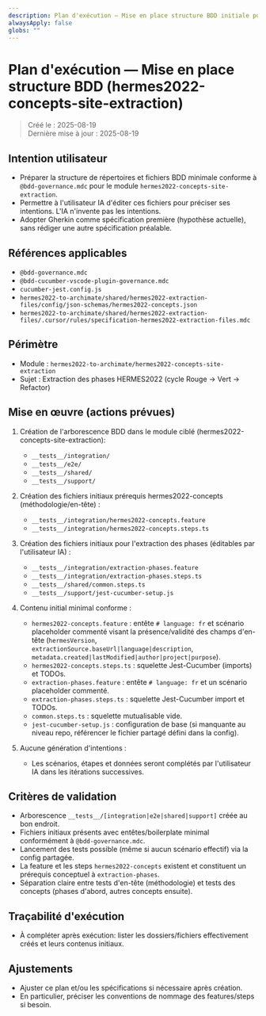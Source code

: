 ```yaml
---
description: Plan d'exécution — Mise en place structure BDD initiale pour l'extraction des phases HERMES2022
alwaysApply: false
globs: ""
---
```


# Plan d'exécution — Mise en place structure BDD (hermes2022-concepts-site-extraction)

> Créé le : 2025-08-19  
> Dernière mise à jour : 2025-08-19

## Intention utilisateur

- Préparer la structure de répertoires et fichiers BDD minimale conforme à `@bdd-governance.mdc` pour le module `hermes2022-concepts-site-extraction`.
- Permettre à l'utilisateur IA d'éditer ces fichiers pour préciser ses intentions. L'IA n'invente pas les intentions.
- Adopter Gherkin comme spécification première (hypothèse actuelle), sans rédiger une autre spécification préalable.

## Références applicables

- `@bdd-governance.mdc`
- `@bdd-cucumber-vscode-plugin-governance.mdc`
- `cucumber-jest.config.js`
- `hermes2022-to-archimate/shared/hermes2022-extraction-files/config/json-schemas/hermes2022-concepts.json`
- `hermes2022-to-archimate/shared/hermes2022-extraction-files/.cursor/rules/specification-hermes2022-extraction-files.mdc`

## Périmètre

- Module : `hermes2022-to-archimate/hermes2022-concepts-site-extraction`
- Sujet : Extraction des phases HERMES2022 (cycle Rouge → Vert → Refactor)

## Mise en œuvre (actions prévues)

1. Création de l'arborescence BDD dans le module ciblé (hermes2022-concepts-site-extraction):

   - `__tests__/integration/`
   - `__tests__/e2e/`
   - `__tests__/shared/`
   - `__tests__/support/`

2. Création des fichiers initiaux prérequis hermes2022-concepts (méthodologie/en-tête) :

   - `__tests__/integration/hermes2022-concepts.feature`
   - `__tests__/integration/hermes2022-concepts.steps.ts`

3. Création des fichiers initiaux pour l'extraction des phases (éditables par l'utilisateur IA) :

   - `__tests__/integration/extraction-phases.feature`
   - `__tests__/integration/extraction-phases.steps.ts`
   - `__tests__/shared/common.steps.ts`
   - `__tests__/support/jest-cucumber-setup.js`

4. Contenu initial minimal conforme :

   - `hermes2022-concepts.feature` : entête `# language: fr` et scénario placeholder commenté visant la présence/validité des champs d'en-tête (`hermesVersion`, `extractionSource.baseUrl|language|description`, `metadata.created|lastModified|author|project|purpose`).
   - `hermes2022-concepts.steps.ts` : squelette Jest-Cucumber (imports) et TODOs.
   - `extraction-phases.feature` : entête `# language: fr` et un scénario placeholder commenté.
   - `extraction-phases.steps.ts` : squelette Jest-Cucumber import et TODOs.
   - `common.steps.ts` : squelette mutualisable vide.
   - `jest-cucumber-setup.js` : configuration de base (si manquante au niveau repo, référencer le fichier partagé défini dans la config).

5. Aucune génération d'intentions :

   - Les scénarios, étapes et données seront complétés par l'utilisateur IA dans les itérations successives.

## Critères de validation

- Arborescence `__tests__/[integration|e2e|shared|support]` créée au bon endroit.
- Fichiers initiaux présents avec entêtes/boilerplate minimal conformément à `@bdd-governance.mdc`.
- Lancement des tests possible (même si aucun scénario effectif) via la config partagée.
- La feature et les steps `hermes2022-concepts` existent et constituent un prérequis conceptuel à `extraction-phases`.
- Séparation claire entre tests d'en-tête (méthodologie) et tests des concepts (phases d'abord, autres concepts ensuite).

## Traçabilité d'exécution

- À compléter après exécution: lister les dossiers/fichiers effectivement créés et leurs contenus initiaux.

## Ajustements

- Ajuster ce plan et/ou les spécifications si nécessaire après création.
- En particulier, préciser les conventions de nommage des features/steps si besoin.
